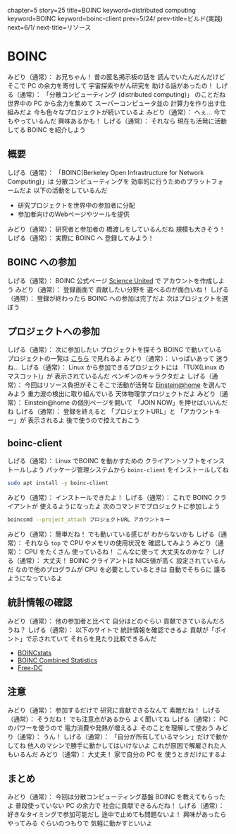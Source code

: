 chapter=5
story=25
title=BOINC
keyword=distributed computing
keyword=BOINC
keyword=boinc-client
prev=5/24/
prev-title=ビルド(実践)
next=6/1/
next-title=リソース

# BOINC

みどり（通常）：
  お兄ちゃん！
  昔の匿名掲示板の話を
  読んでいたんだんだけど
  そこで PC の余力を寄付して
  宇宙探索やがん研究を
  助ける話があったの！
しげる（通常）：
  「分散コンピューティング
  (distributed computing)」
  のことだね
  世界中の PC から余力を集めて
  スーパーコンピュータ並の
  計算力を作り出す仕組みだよ
  今も色々なプロジェクトが続いているよ
みどり（通常）：
  へぇ…
  今でもやっているんだ
  興味あるかも！
しげる（通常）：
  それなら
  現在も活発に活動してる
  BOINC を紹介しよう

## 概要

しげる（通常）：
  「BOINC(Berkeley Open Infrastructure for Network Computing)」は
  分散コンピューティングを
  効率的に行うためのプラットフォームだよ
  以下の活動をしているんだ

* 研究プロジェクトを世界中の参加者に分配
* 参加者向けのWebページやツールを提供

みどり（通常）：
  研究者と参加者の
  橋渡しをしているんだね
  規模も大きそう！
しげる（通常）：
  実際に BOINC へ
  登録してみよう！

## BOINC への参加

しげる（通常）：
  BOINC 公式ページ [Science United](https://boinc.berkeley.edu/) で
  アカウントを作成しよう
みどり（通常）：
  登録画面で
  貢献したい分野を
  選べるのが面白いね！
しげる（通常）：
  登録が終わったら
  BOINC への参加は完了だよ
  次はプロジェクトを選ぼう

## プロジェクトへの参加

しげる（通常）：
  次に参加したい
  プロジェクトを探そう
  BOINC で動いている
  プロジェクトの一覧は
  [こちら](https://boinc.berkeley.edu/projects.php) で見れるよ
みどり（通常）：
  いっぱいあって
  迷うね…
しげる（通常）：
  Linux から参加できるプロジェクトには
  「TUX(Linux のマスコット)」が
  表示されているんだ
  ペンギンのキャラクタだよ
しげる（通常）：
  今回はリソース負担がそこそこで活動が活発な
  [Einstein@home](https://einsteinathome.org/ja/home) を選んでみよう
  重力波の検出に取り組んでいる
  天体物理学プロジェクトだよ
みどり（通常）：
  Einstein@home の個別ページを開いて
  「JOIN NOW」を押せばいいんだね
しげる（通常）：
  登録を終えると
  「プロジェクトURL」と
  「アカウントキー」が
  表示されるよ
  後で使うので控えておこう

## boinc-client

しげる（通常）：
  Linux でBOINC を動かすための
  クライアントソフトをインストールしよう
  パッケージ管理システムから
  `boinc-client` をインストールしてね

```bash
sudo apt install -y boinc-client
```

みどり（通常）：
  インストールできたよ！
しげる（通常）：
  これで BOINC クライアントが
  使えるようになったよ
  次のコマンドでプロジェクトに参加しよう

```bash
boinccmd --project_attach プロジェクトURL アカウントキー
```

みどり（通常）：
  簡単だね！
  でも動いている感じが
  わからないかも
しげる（通常）：
  それなら `top` で
  CPU やメモリの使用状況を
  確認してみよう
みどり（通常）：
  CPU をたくさん
  使っているね！
  こんなに使って
  大丈夫なのかな？
しげる（通常）：
  大丈夫！
  BOINC クライアントは
  NICE値が高く
  設定されているんだ
  なので他のプログラムが
  CPU を必要としているときは
  自動でそちらに
  譲るようになっているよ

## 統計情報の確認

みどり（通常）：
  他の参加者と比べて
  自分はどのぐらい
  貢献できているんだろうね？
しげる（通常）：
  以下のサイトで
  統計情報を確認できるよ
  貢献が「ポイント」で示されていて
  それらを見たり比較できるんだ

* [BOINCstats](https://www.boincstats.com/)
* [BOINC Combined Statistics](https://boinc.netsoft-online.com/)
* [Free-DC](https://stats.free-dc.org/)

## 注意

みどり（通常）：
  参加するだけで
  研究に貢献できるなんて
  素敵だね！
しげる（通常）：
  そうだね！
  でも注意点があるから
  よく聞いてね
しげる（通常）：
  PC のパワーを使うので
  電力消費や発熱が増えるよ
  そのことを理解して使おう
みどり（通常）：
  うん！
しげる（通常）：
  「自分が所有しているマシン」だけで動かしてね
  他人のマシンで勝手に動かしてはいけないよ
  これが原因で解雇された人もいるんだ
みどり（通常）：
  大丈夫！
  家で自分の PC を
  使うときだけにするよ

## まとめ

みどり（通常）：
  今回は分散コンピューティング基盤
  BOINC を教えてもらったよ
  普段使っていない PC の余力で
  社会に貢献できるんだね！
しげる（通常）：
  好きなタイミングで参加可能だし
  途中で止めても問題ないよ！
  興味があったらやってみる
  ぐらいのつもりで
  気軽に動かすといいよ

